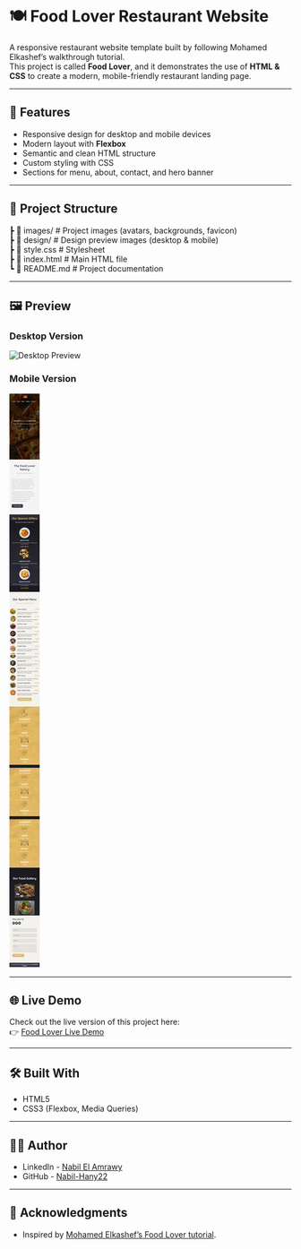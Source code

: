 # 🍽️ Food Lover Restaurant Website

A responsive restaurant website template built by following Mohamed Elkashef’s walkthrough tutorial.  
This project is called **Food Lover**, and it demonstrates the use of **HTML & CSS** to create a modern, mobile-friendly restaurant landing page.

---

## 🚀 Features
- Responsive design for desktop and mobile devices  
- Modern layout with **Flexbox**  
- Semantic and clean HTML structure  
- Custom styling with CSS  
- Sections for menu, about, contact, and hero banner  

---

## 📂 Project Structure
┣ 📂 images/      # Project images (avatars, backgrounds, favicon)  
┣ 📂 design/      # Design preview images (desktop & mobile)  
┣ 📜 style.css    # Stylesheet  
┣ 📜 index.html   # Main HTML file  
┗ 📜 README.md    # Project documentation  

---

## 🖼️ Preview
### Desktop Version  
![Desktop Preview](./design/desktop-preview.jpg)

### Mobile Version  
![Mobile Preview](./design/mobile-preview.jpg)

---

## 🌐 Live Demo
Check out the live version of this project here:  
👉 [Food Lover Live Demo](https://Nabil-Hany22.github.io/food-lover-restaurant-website/)

---

## 🛠️ Built With
- HTML5  
- CSS3 (Flexbox, Media Queries)  

---

## 👨‍💻 Author
- LinkedIn - [Nabil El Amrawy](https://www.linkedin.com/in/nabil-el-amrawy/)  
- GitHub - [Nabil-Hany22](https://github.com/Nabil-Hany22)  

---
## 🙌 Acknowledgments
- Inspired by [Mohamed Elkashef’s Food Lover tutorial](https://www.youtube.com/watch?v=hE0azYXN_W0&t=15s&ab_channel=MohamedElkashef).  
